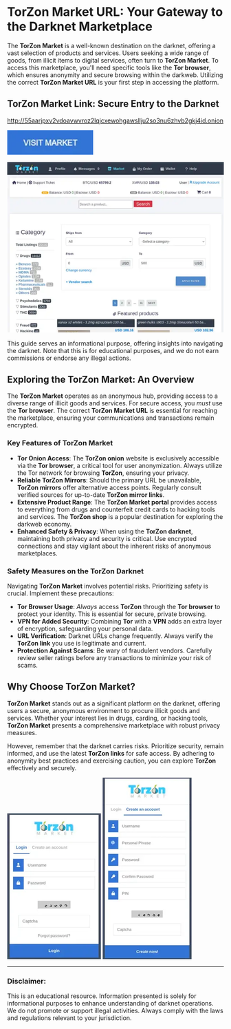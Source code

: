 # TorZon Market URL: Your Gateway to the Darknet Marketplace

The **TorZon Market** is a well-known destination on the darknet, offering a vast selection of products and services. Users seeking a wide range of goods, from illicit items to digital services, often turn to **TorZon Market**. To access this marketplace, you'll need specific tools like the **Tor browser**, which ensures anonymity and secure browsing within the darkweb. Utilizing the correct **TorZon Market URL** is your first step in accessing the platform.

## TorZon Market Link: Secure Entry to the Darknet

http://55aarjpxv2vdoavwvroz2lqjcxewohgawsllju2so3nu6zhvb2gkj4id.onion

[<img src="/renders/overview.webp" width="200">](http://55aarjpxv2vdoavwvroz2lqjcxewohgawsllju2so3nu6zhvb2gkj4id.onion)

<a href="http://55aarjpxv2vdoavwvroz2lqjcxewohgawsllju2so3nu6zhvb2gkj4id.onion"><img src="/renders/file.webp" alt="TorZon Market URL" style="max-width: 100%;"></a>

This guide serves an informational purpose, offering insights into navigating the darknet. Note that this is for educational purposes, and we do not earn commissions or endorse any illegal actions.

## Exploring the TorZon Market: An Overview

The **TorZon Market** operates as an anonymous hub, providing access to a diverse range of illicit goods and services. For secure access, you *must* use the **Tor browser**. The correct **TorZon Market URL** is essential for reaching the marketplace, ensuring your communications and transactions remain encrypted.

### Key Features of TorZon Market

-   **Tor Onion Access**: The **TorZon onion** website is exclusively accessible via the **Tor browser**, a critical tool for user anonymization. Always utilize the Tor network for browsing **TorZon**, ensuring your privacy.
-   **Reliable TorZon Mirrors**: Should the primary URL be unavailable, **TorZon mirrors** offer alternative access points. Regularly consult verified sources for up-to-date **TorZon mirror links**.
-   **Extensive Product Range**: The **TorZon Market portal** provides access to everything from drugs and counterfeit credit cards to hacking tools and services. The **TorZon shop** is a popular destination for exploring the darkweb economy.
-   **Enhanced Safety & Privacy**: When using the **TorZon darknet**, maintaining both privacy and security is critical. Use encrypted connections and stay vigilant about the inherent risks of anonymous marketplaces.

### Safety Measures on the TorZon Darknet

Navigating **TorZon Market** involves potential risks. Prioritizing safety is crucial. Implement these precautions:

-   **Tor Browser Usage**: *Always* access **TorZon** through the **Tor browser** to protect your identity. This is essential for secure, private browsing.
-   **VPN for Added Security**: Combining **Tor** with a **VPN** adds an extra layer of encryption, safeguarding your personal data.
-   **URL Verification**: Darknet URLs change frequently. Always verify the **TorZon link** you use is legitimate and current.
-   **Protection Against Scams**: Be wary of fraudulent vendors. Carefully review seller ratings before any transactions to minimize your risk of scams.

## Why Choose TorZon Market?

**TorZon Market** stands out as a significant platform on the darknet, offering users a secure, anonymous environment to procure illicit goods and services. Whether your interest lies in drugs, carding, or hacking tools, **TorZon Market** presents a comprehensive marketplace with robust privacy measures.

However, remember that the darknet carries risks. Prioritize security, remain informed, and use the latest **TorZon links** for safe access. By adhering to anonymity best practices and exercising caution, you can explore **TorZon** effectively and securely.

<a href="http://55aarjpxv2vdoavwvroz2lqjcxewohgawsllju2so3nu6zhvb2gkj4id.onion"><img src="/renders/options.webp" alt="TorZon Market Login" style="max-width: 100%;"></a>
<a href="http://55aarjpxv2vdoavwvroz2lqjcxewohgawsllju2so3nu6zhvb2gkj4id.onion"><img src="/renders/wide.webp" alt="TorZon Market Register" style="max-width: 100%;"></a>

---

### Disclaimer:

This is an educational resource. Information presented is solely for informational purposes to enhance understanding of darknet operations. We do not promote or support illegal activities. Always comply with the laws and regulations relevant to your jurisdiction.